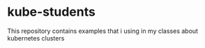 # kube-students
This repository contains examples that i using in my classes about kubernetes clusters
